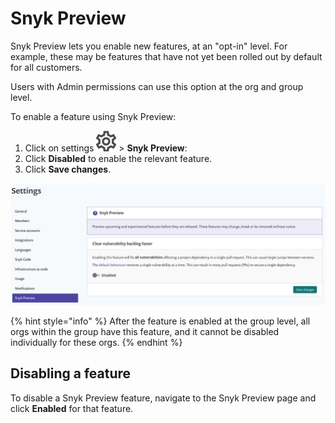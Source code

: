 # Snyk Preview

Snyk Preview lets you enable new features, at an "opt-in" level. For example, these may be features that have not yet been rolled out by default for all customers.

Users with Admin permissions can use this option at the org and group level.

To enable a feature using Snyk Preview:

1. Click on settings ![](../../.gitbook/assets/cog_icon.png) &gt; **Snyk Preview**: 
2. Click **Disabled** to enable the relevant feature. 
3. Click **Save changes**.

![](../../.gitbook/assets/snykpreview.png)

{% hint style="info" %}
After the feature is enabled at the group level, all orgs within the group have this feature, and it cannot be disabled individually for these orgs.
{% endhint %}

## Disabling a feature

To disable a Snyk Preview feature, navigate to the Snyk Preview page and click **Enabled** for that feature.

